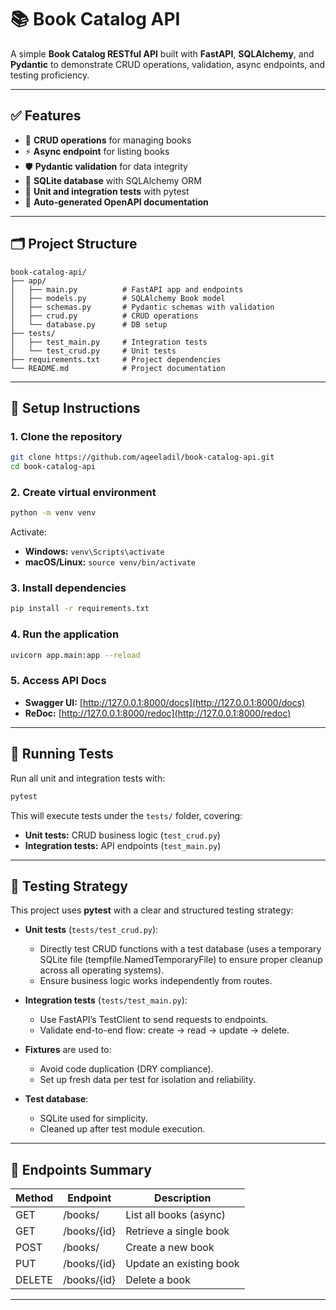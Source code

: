 # 📚 **Book Catalog API**

A simple **Book Catalog RESTful API** built with **FastAPI**, **SQLAlchemy**, and **Pydantic** to demonstrate CRUD operations, validation, async endpoints, and testing proficiency.

---

## ✅ **Features**

* 📖 **CRUD operations** for managing books
* ⚡ **Async endpoint** for listing books
* 🛡️ **Pydantic validation** for data integrity
* 💾 **SQLite database** with SQLAlchemy ORM
* 🧪 **Unit and integration tests** with pytest
* 📄 **Auto-generated OpenAPI documentation**

---

## 🗂️ **Project Structure**

```
book-catalog-api/
├── app/
│   ├── main.py          # FastAPI app and endpoints
│   ├── models.py        # SQLAlchemy Book model
│   ├── schemas.py       # Pydantic schemas with validation
│   ├── crud.py          # CRUD operations
│   └── database.py      # DB setup
├── tests/
│   ├── test_main.py     # Integration tests
│   └── test_crud.py     # Unit tests
├── requirements.txt     # Project dependencies
└── README.md            # Project documentation
```

---

## 🚀 **Setup Instructions**

### **1. Clone the repository**

```bash
git clone https://github.com/aqeeladil/book-catalog-api.git
cd book-catalog-api
```

### **2. Create virtual environment**

```bash
python -m venv venv
```

Activate:

* **Windows:** `venv\Scripts\activate`
* **macOS/Linux:** `source venv/bin/activate`

### **3. Install dependencies**

```bash
pip install -r requirements.txt
```

### **4. Run the application**

```bash
uvicorn app.main:app --reload
```

### **5. Access API Docs**

* **Swagger UI:** [http://127.0.0.1:8000/docs](http://127.0.0.1:8000/docs)
* **ReDoc:** [http://127.0.0.1:8000/redoc](http://127.0.0.1:8000/redoc)

---

## 🧪 **Running Tests**

Run all unit and integration tests with:

```bash
pytest
```

This will execute tests under the `tests/` folder, covering:

* **Unit tests:** CRUD business logic (`test_crud.py`)
* **Integration tests:** API endpoints (`test_main.py`)

---

## 🧪 **Testing Strategy**

This project uses **pytest** with a clear and structured testing strategy:

* **Unit tests** (`tests/test_crud.py`):

  * Directly test CRUD functions with a test database (uses a temporary SQLite file (tempfile.NamedTemporaryFile) to ensure proper cleanup across all operating systems).
  * Ensure business logic works independently from routes.

* **Integration tests** (`tests/test_main.py`):

  * Use FastAPI’s TestClient to send requests to endpoints.
  * Validate end-to-end flow: create → read → update → delete.

* **Fixtures** are used to:

  * Avoid code duplication (DRY compliance).
  * Set up fresh data per test for isolation and reliability.

* **Test database**:

  * SQLite used for simplicity.
  * Cleaned up after test module execution.

---

## 🔧 **Endpoints Summary**

| Method | Endpoint    | Description             |
| ------ | ----------- | ----------------------- |
| GET    | /books/     | List all books (async)  |
| GET    | /books/{id} | Retrieve a single book  |
| POST   | /books/     | Create a new book       |
| PUT    | /books/{id} | Update an existing book |
| DELETE | /books/{id} | Delete a book           |

---

